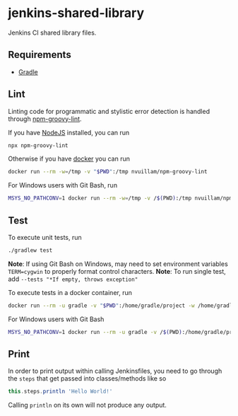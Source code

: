 # jenkins-shared-library

Jenkins CI shared library files.

## Requirements

- [Gradle](https://gradle.org/)

## Lint

Linting code for programmatic and stylistic error detection is handled through [npm-groovy-lint](https://github.com/nvuillam/npm-groovy-lint).

If you have [NodeJS](https://nodejs.org/) installed, you can run

```sh
npx npm-groovy-lint
```

Otherwise if you have [docker](https://www.docker.com/) you can run

```sh
docker run --rm -w=/tmp -v "$PWD":/tmp nvuillam/npm-groovy-lint
```

For Windows users with Git Bash, run

```sh
MSYS_NO_PATHCONV=1 docker run --rm -w=/tmp -v /$(PWD):/tmp nvuillam/npm-groovy-lint
```

## Test

To execute unit tests, run

```sh
./gradlew test
```

**Note**: If using Git Bash on Windows, may need to set environment variables `TERM=cygwin` to properly format control characters.
**Note**: To run single test, add `--tests "*If empty, throws exception"`

To execute tests in a docker container, run

```sh
docker run --rm -u gradle -v "$PWD":/home/gradle/project -w /home/gradle/project gradle ./gradlew test
```

For Windows users with Git Bash

```sh
MSYS_NO_PATHCONV=1 docker run --rm -u gradle -v /$(PWD):/home/gradle/project -w /home/gradle/project gradle ./gradlew test
```

## Print

In order to print output within calling Jenkinsfiles, you need to go through the `steps` that get passed into classes/methods like so

```groovy
this.steps.println 'Hello World!'
```

Calling `println` on its own will not produce any output.
